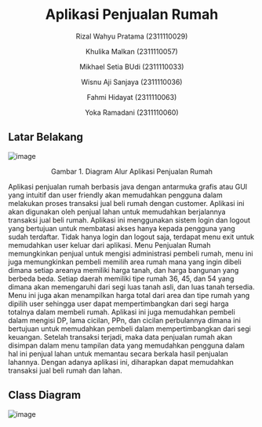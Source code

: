 # <h1 align="center">Aplikasi Penjualan Rumah</h1>
<p align="center">Rizal Wahyu Pratama (2311110029)</p>
<p align="center">Khulika Malkan (2311110057)</p>
<p align="center">Mikhael Setia BUdi (2311110033)</p>
<p align="center">Wisnu Aji Sanjaya (2311110036)</p>
<p align="center">Fahmi Hidayat (2311110063)</p>
<p align="center">Yoka Ramadani (2311110060)</p>


  
## Latar Belakang
![image](https://github.com/user-attachments/assets/8c5daed7-797e-4f71-b7a7-f5f977912067)
<p align="center">Gambar 1. Diagram Alur Aplikasi Penjualan Rumah</p>
Aplikasi penjualan rumah berbasis java dengan antarmuka grafis atau GUI yang intuitif dan user friendly akan memudahkan pengguna dalam melakukan proses transaksi jual beli rumah dengan customer. Aplikasi ini akan digunakan oleh penjual lahan untuk memudahkan berjalannya transaksi jual beli rumah. Aplikasi ini menggunakan sistem login dan logout yang bertujuan untuk membatasi akses hanya kepada pengguna yang sudah terdaftar. Tidak hanya login dan logout saja, terdapat menu exit untuk memudahkan user keluar dari aplikasi.
Menu Penjualan Rumah memungkinkan penjual untuk mengisi administrasi pembeli rumah, menu ini juga memungkinkan pembeli memilih area rumah mana yang ingin dibeli dimana setiap areanya memiliki harga tanah, dan harga bangunan yang berbeda beda. Setiap daerah memiliki tipe rumah 36, 45, dan 54 yang dimana akan memengaruhi dari segi luas tanah asli, dan luas tanah tersedia. Menu ini juga akan menampilkan harga total dari area dan tipe rumah yang dipilih user sehingga user dapat mempertimbangkan dari segi harga totalnya dalam membeli rumah. Aplikasi ini juga memudahkan pembeli dalam mengisi DP, lama cicilan, PPn, dan cicilan perbulannya dimana ini bertujuan untuk memudahkan pembeli dalam mempertimbangkan dari segi keuangan.
Setelah transaksi terjadi, maka data penjualan rumah akan disimpan dalam menu tampilan data yang memudahkan pengguna dalam hal ini penjual lahan untuk memantau secara berkala hasil penjualan lahannya. Dengan adanya aplikasi ini, diharapkan dapat memudahkan transaksi jual beli rumah dan lahan.

## Class Diagram

![image](https://github.com/user-attachments/assets/ab9e7dd6-4397-47c6-aafb-9b237463adf3)

